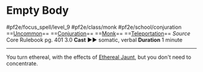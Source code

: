 # Empty Body
#pf2e/focus_spell/level_9 #pf2e/class/monk #pf2e/school/conjuration 
==[Uncommon](rules/traits/uncommon.md)== ==[Conjuration](rules/traits/conjuration.md)== ==[Monk](rules/traits/monk.md)== ==[Teleportation](rules/traits/teleportation.md)==
*Source* Core Rulebook pg. 401 3.0
**Cast** ►► somatic, verbal
**Duration** 1 minute

---
You turn ethereal, with the effects of [Ethereal Jaunt](../../Arcane_Tradition/Level%207/Ethereal%20Jaunt.md), but you don't need to concentrate.